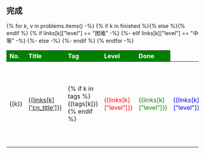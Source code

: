 ## 完成

<table>
    <thead>
        <tr style="background-color:green;">
            <th align="left"><font color="white">No.</font></th>
            <th align="left"><font color="white">Title</font></th>
            <th align="left"><font color="white">Tag</font></th>
            <th align="left"><font color="white">Level</font></th>
            <th align="left"><font color="white">Done</font></th>
        </tr>
    </thead>
    <tbody>
        {% for k, v in problems.items() -%}
        {% if k in finished %}<tr bgcolor="lightgreen">{% else %}<tr>{% endif %}
            <td>{{k}}</td>
            <td><a href="{{links[k]['href']}}">{{links[k]['cn_title']}}</a></td>
            <td>{% if k in tags %}{{tags[k]}}{% endif %}</td>
            {% if links[k]["level"] == "困难" -%}
            <td><font color="red">{{links[k]["level"]}}</font></td>
            {%- elif links[k]["level"] == "中等" -%}
            <td><font color="green">{{links[k]["level"]}}</font></td>
            {%- else -%}
            <td><font color="blue">{{links[k]["level"]}}</font></td>
            {%- endif %}
            <td>{% if k in finished %}{{"✓"}}{% else %}{{""}}{% endif %}</td>
        </tr>
        {% endfor -%}
    </tbody>
</table>